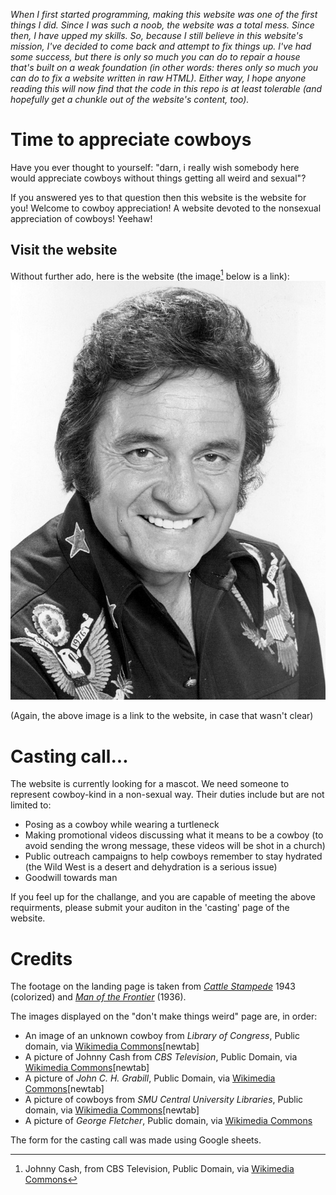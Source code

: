 <em>When I first started programming, making this website was one of the first things I did. Since I was such a noob, the website was a total mess. Since then, I have upped my skills. So, because I still believe in this website's mission, I've decided to come back and attempt to fix things up. I've had some success, but there is only so much you can do to repair a house that's built on a weak foundation (in other words: theres only so much you can do to fix a website written in raw HTML). Either way, I hope anyone reading this will now find that the code in this repo is at least tolerable (and hopefully get a chunkle out of the website's content, too).</em>

# Time to appreciate cowboys
Have you ever thought to yourself: "darn, i really wish somebody here would appreciate cowboys without things getting all weird and sexual"?

If you answered yes to that question then this website is the website for you! Welcome to cowboy appreciation! A website devoted to the nonsexual appreciation of cowboys! Yeehaw!

## Visit the website
Without further ado, here is the website (the image[^1] below is a link):
[![the coywboy of our times](./src/media/cash.jpg)](https://604adrian.github.io/cowboy-appreciation/)

(Again, the above image is a link to the website, in case that wasn't clear)

# Casting call...
The website is currently looking for a mascot. We need someone to represent cowboy-kind in a non-sexual way. Their duties include but are not limited to:
- Posing as a cowboy while wearing a turtleneck
- Making promotional videos discussing what it means to be a cowboy (to avoid sending the wrong message, these videos will be shot in a church)
- Public outreach campaigns to help cowboys remember to stay hydrated (the Wild West is a desert and dehydration is a serious issue)
- Goodwill towards man

If you feel up for the challange, and you are capable of meeting the above requirments, please submit your auditon in the 'casting' page of the website.

# Credits
The footage on the landing page is taken from _[Cattle Stampede](https://archive.org/details/cattle-stampede-1943-colorized)_ 1943 (colorized) and _[Man of the Frontier](https://archive.org/details/ManOfTheFrontier19361080p)_ (1936).

The images displayed on the "don't make things weird" page are, in order:

- An image of an unknown cowboy from _Library of Congress_, Public domain, via [Wikimedia Commons](https://commons.wikimedia.org/wiki/File:A_cowboy-LCCN2008678055.jpg)[newtab]
- A picture of Johnny Cash from _CBS Television_, Public Domain, via [Wikimedia Commons](https://commons.wikimedia.org/wiki/File:Johnny_Cash_1977.jpg)[newtab]
- A picture of _John C. H. Grabill_, Public Domain, via [Wikimedia Commons](https://commons.wikimedia.org/wiki/File:Grabill_-_The_Cow_Boy-edit.jpg)[newtab]
- A picture of cowboys from _SMU Central University Libraries_, Public domain, via [Wikimedia Commons](https://upload.wikimedia.org/wikipedia/commons/f/f7/Cowboys_on_horseback_with_cattle_%2812178895856%29.jpg)[newtab]
- A picture of _George Fletcher_, Public domain, via [Wikimedia Commons](https://commons.wikimedia.org/wiki/File:George_Pendleton_Pendleton_Round_Up_Rodeo.jpg)

The form for the casting call was made using Google sheets.


[^1]: Johnny Cash, from CBS Television, Public Domain, via [Wikimedia Commons](https://commons.wikimedia.org/wiki/File:Johnny_Cash_1977.jpg)
